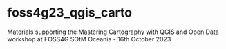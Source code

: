 # foss4g23_qgis_carto
Materials supporting the Mastering Cartography with QGIS and Open Data workshop at FOSS4G SOtM Oceania - 16th October 2023
